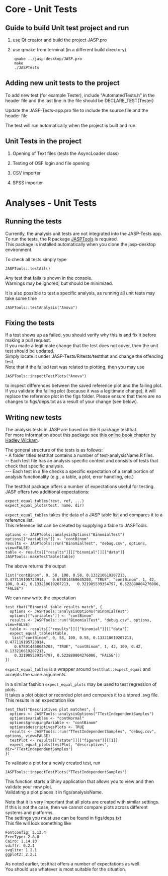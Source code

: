 
Core - Unit Tests
==========

Guide to build Unit test project and run 
-----------------------------------------

1) use Qt creator and build the project JASP.pro

2) use qmake from terminal (in a different build directory)

```
    qmake ../jasp-desktop/JASP.pro
    make 
    ./JASPTests
```

Adding new unit tests to the project
------------------------------------

To add new test (for example Tester), include "AutomatedTests.h" in the header file and the last line in the file should be 
    DECLARE_TEST(Tester)

Update the JASP-Tests-app.pro file to include the source file and the header file

The test will run automatically when the project is built and run.


Unit Tests in the project
-------------------------

1) Opening of Text files (tests the AsyncLoader class)

2) Testing of OSF login and file opening

3) CSV importer 

4) SPSS importer


Analyses - Unit Tests
=====================

Running the tests
-----------------

Currently, the analysis unit tests are not integrated into the JASP-Tests app.  
To run the tests, the R package [JASPTools](https://github.com/TimKDJ/JASPTools) is required.  
This package is installed automatically when you clone the jasp-desktop environment.  

To check all tests simply type
```
JASPTools::testAll()
```

Any test that fails is shown in the console.  
Warnings may be ignored, but should be minimized.

It is also possible to test a specific analysis, as running all unit tests may take some time
```
JASPTools::testAnalysis("Anova")
```

Fixing the tests
----------------
If a test shows up as failed, you should verify why this is and fix it before making a pull request.  
If you made a legitimate change that the test does not cover, then the unit test should be updated.  
Simply locate it under JASP-Tests/R/tests/testthat and change the offending test.  
Note that if the failed test was related to plotting, then you may use
```
JASPTools::inspectTestPlots("Anova")
```
to inspect differences between the saved reference plot and the failing plot.  
If you validate the failing plot (because it was a legitimate change), it will replace the reference plot in the figs folder.
Please ensure that there are no changes to figs/deps.txt as a result of your change (see below).

Writing new tests
-----------------
The analysis tests in JASP are based on the R package testthat.  
For more information about this package see [this online book chapter by Hadley Wickam](http://r-pkgs.had.co.nz/tests.html).

The general structure of the tests is as follows:  
\- A folder titled testthat contains a number of test-analysisName.R files.  
-- Each test file has an analysis specific context and consists of tests that check that specific analysis.  
--- Each test in a file checks a specific expectation of a small portion of analysis functionality (e.g., a table, a plot, error handling, etc.)  

The testthat package offers a number of expectations useful for testing.  
JASP offers two additional expectations:
```
expect_equal_tables(test, ref, ...)
expect_equal_plots(test, name, dir)
```
`expect_equal_tables` takes the data of a JASP table list and compares it to a reference list.  
This reference list can be created by supplying a table to JASPTools.
```
options <- JASPTools::analysisOptions("BinomialTest")
options[["variables"]] <- "contBinom"
results <- JASPTools::run("BinomialTest", "debug.csv", options, view=FALSE)
table <- results[["results"]][["binomial"]][["data"]]
JASPTools::makeTestTable(table)
```
The above returns the output

`list("contBinom", 0, 58, 100, 0.58, 0.133210619207213, 0.477119195723914,  
 0.678014460645203, "TRUE", "contBinom", 1, 42, 100, 0.42, 0.133210619207213,  
 0.321985539354797, 0.522880804276086, "FALSE")`

We can now write the expectation
```
test_that("Binomial table results match", {
  options <- JASPTools::analysisOptions("BinomialTest")
  options[["variables"]] <- "contBinom"
  results <- JASPTools::run("BinomialTest", "debug.csv", options, view=FALSE)
  table <- results[["results"]][["binomial"]][["data"]]
  expect_equal_tables(table, 
   list("contBinom", 0, 58, 100, 0.58, 0.133210619207213, 0.477119195723914,
    0.678014460645203, "TRUE", "contBinom", 1, 42, 100, 0.42, 0.133210619207213,
    0.321985539354797, 0.522880804276086, "FALSE"))
})
```

`expect_equal_tables` is a wrapper around `testthat::expect_equal` and accepts the same arguments.

In a similar fashion `expect_equal_plots` may be used to test regression of plots.  
It takes a plot object or recorded plot and compares it to a stored .svg file.  
This results in an expectation like
```
test_that("Descriptives plot matches", {
  options <- JASPTools::analysisOptions("TTestIndependentSamples")
  options$variables <- "contNormal"
  options$groupingVariable <- "contBinom"
  options$descriptivesPlots <- TRUE
  results <- JASPTools::run("TTestIndependentSamples", "debug.csv", options, view=FALSE)
  testPlot <- results[["state"]][["figures"]][[1]]
  expect_equal_plots(testPlot, "descriptives", dir="TTestIndependentSamples")
})
```
To validate a plot for a newly created test, run
```
JASPTools::inspectTestPlots("TTestIndependentSamples")
```
This function starts a Shiny application that allows you to view and then validate your new plot.  
Validating a plot places it in figs/analysisName.

Note that it is very important that all plots are created with similar settings.  
If this is not the case, then we cannot compare plots across different systems and platforms.  
The settings you must use can be found in figs/deps.txt  
This file will look something like
```
Fontconfig: 2.12.4
FreeType: 2.8.0
Cairo: 1.14.10
vdiffr: 0.2.1
svglite: 1.2.1
ggplot2: 2.2.1
```
As noted earlier, testthat offers a number of expectations as well.  
You should use whatever is most suitable for the situation.
